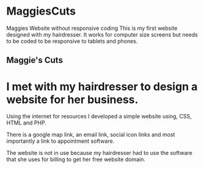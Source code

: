 # MaggiesCuts

Maggies Website without responsive coding
This is my first website designed with my hairdresser.
It works for computer size screens but needs to be coded to be responsive to tablets and phones.

## Maggie's Cuts

# I met with my hairdresser to design a website for her business.

Using the internet for resources I developed a simple website using, CSS, HTML and PHP.

There is a google map link, an email link, social icon links and most importantly a link to appointment software.

The website is not in use because my hairdresser had to use the software that she uses for billing to get her free website domain.
